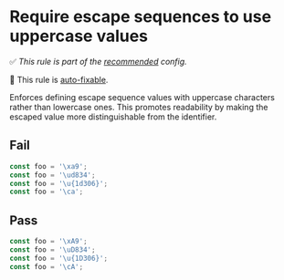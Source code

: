 # Require escape sequences to use uppercase values

✅ *This rule is part of the [recommended](https://github.com/sindresorhus/eslint-plugin-unicorn#recommended-config) config.*

🔧 This rule is [auto-fixable](https://eslint.org/docs/user-guide/command-line-interface#fixing-problems).

Enforces defining escape sequence values with uppercase characters rather than lowercase ones. This promotes readability by making the escaped value more distinguishable from the identifier.


## Fail

```js
const foo = '\xa9';
const foo = '\ud834';
const foo = '\u{1d306}';
const foo = '\ca';
```


## Pass

```js
const foo = '\xA9';
const foo = '\uD834';
const foo = '\u{1D306}';
const foo = '\cA';
```
